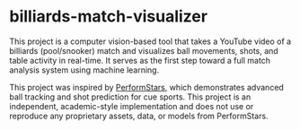 # billiards-match-visualizer

This project is a computer vision-based tool that takes a YouTube video of a billiards (pool/snooker) match and visualizes ball movements, shots, and table activity in real-time. It serves as the first step toward a full match analysis system using machine learning.

This project was inspired by [PerformStars](https://performstars.com/), which demonstrates advanced ball tracking and shot prediction for cue sports. This project is an independent, academic-style implementation and does not use or reproduce any proprietary assets, data, or models from PerformStars.
